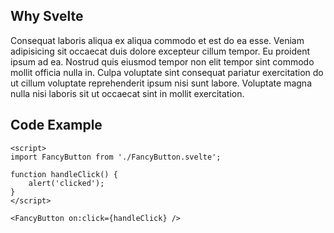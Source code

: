 ## Why Svelte

Consequat laboris aliqua ex aliqua commodo et est do ea esse. Veniam adipisicing sit occaecat duis dolore excepteur cillum tempor. Eu proident ipsum ad ea. Nostrud quis eiusmod tempor non elit tempor sint commodo mollit officia nulla in. Culpa voluptate sint consequat pariatur exercitation do ut cillum voluptate reprehenderit ipsum nisi sunt labore. Voluptate magna nulla nisi laboris sit ut occaecat sint in mollit exercitation.

## Code Example

```
<script>
import FancyButton from './FancyButton.svelte';

function handleClick() {
    alert('clicked');
}
</script>

<FancyButton on:click={handleClick} />
```
